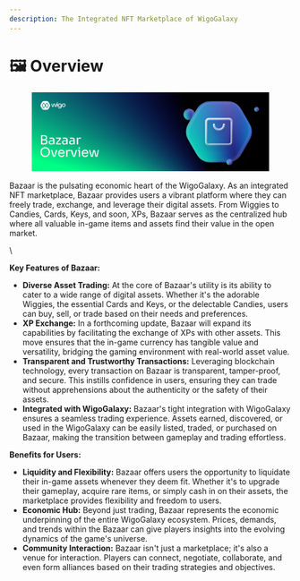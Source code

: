```yaml
---
description: The Integrated NFT Marketplace of WigoGalaxy
---
```


# 🖼️ Overview

<figure><img src="../.gitbook/assets/Overview (1) (1).png" alt=""><figcaption></figcaption></figure>

Bazaar is the pulsating economic heart of the WigoGalaxy. As an integrated NFT marketplace, Bazaar provides users a vibrant platform where they can freely trade, exchange, and leverage their digital assets. From Wiggies to Candies, Cards, Keys, and soon, XPs, Bazaar serves as the centralized hub where all valuable in-game items and assets find their value in the open market.

\


**Key Features of Bazaar:**

* **Diverse Asset Trading:** At the core of Bazaar's utility is its ability to cater to a wide range of digital assets. Whether it's the adorable Wiggies, the essential Cards and Keys, or the delectable Candies, users can buy, sell, or trade based on their needs and preferences.
* **XP Exchange:** In a forthcoming update, Bazaar will expand its capabilities by facilitating the exchange of XPs with other assets. This move ensures that the in-game currency has tangible value and versatility, bridging the gaming environment with real-world asset value.
* **Transparent and Trustworthy Transactions:** Leveraging blockchain technology, every transaction on Bazaar is transparent, tamper-proof, and secure. This instills confidence in users, ensuring they can trade without apprehensions about the authenticity or the safety of their assets.
* **Integrated with WigoGalaxy:** Bazaar's tight integration with WigoGalaxy ensures a seamless trading experience. Assets earned, discovered, or used in the WigoGalaxy can be easily listed, traded, or purchased on Bazaar, making the transition between gameplay and trading effortless.

**Benefits for Users:**

* **Liquidity and Flexibility:** Bazaar offers users the opportunity to liquidate their in-game assets whenever they deem fit. Whether it's to upgrade their gameplay, acquire rare items, or simply cash in on their assets, the marketplace provides flexibility and freedom to users.
* **Economic Hub:** Beyond just trading, Bazaar represents the economic underpinning of the entire WigoGalaxy ecosystem. Prices, demands, and trends within the Bazaar can give players insights into the evolving dynamics of the game's universe.
* **Community Interaction:** Bazaar isn't just a marketplace; it's also a venue for interaction. Players can connect, negotiate, collaborate, and even form alliances based on their trading strategies and objectives.
